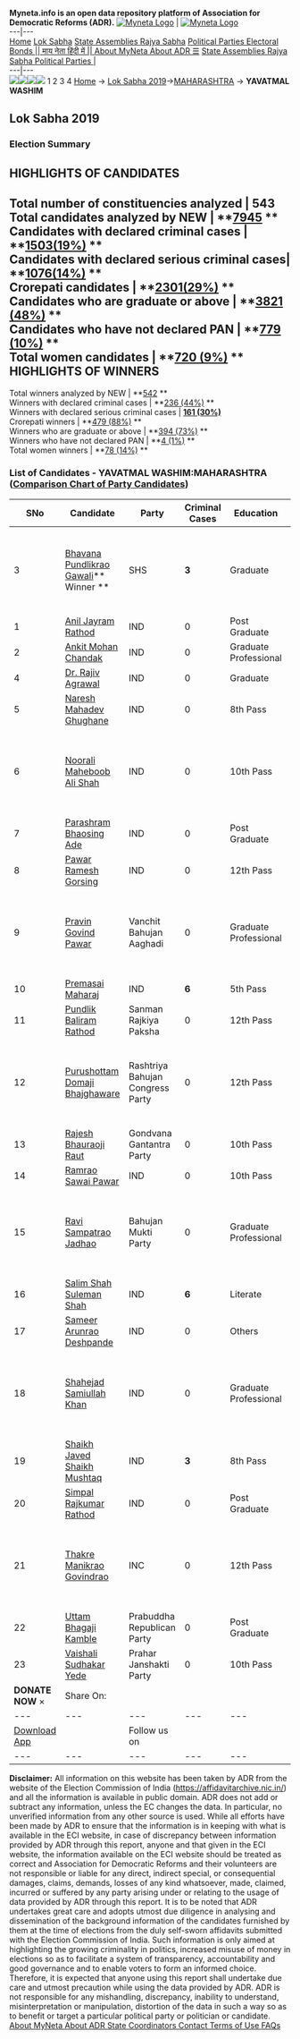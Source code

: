 **Myneta.info is an open data repository platform of Association for Democratic Reforms (ADR).**
[![Myneta Logo](https://www.myneta.info/lib/img/myneta-logo.png)](https://www.myneta.info/) | [![Myneta Logo](https://www.myneta.info/lib/img/adr-logo.png)](https://adrindia.org)  
---|---  
[Home](https://www.myneta.info/) [Lok Sabha](https://www.myneta.info/#ls "Lok Sabha") [ State Assemblies ](https://www.myneta.info/#sa "State Assemblies") [Rajya Sabha](https://www.myneta.info/#rs "Rajya Sabha") [Political Parties ](https://www.myneta.info/party "Political Parties") [ Electoral Bonds ](https://www.myneta.info/electoral_bonds "Electoral Bonds") [ || माय नेता हिंदी में || ](https://translate.google.co.in/translate?prev=hp&hl=en&js=y&u=www.myneta.info&sl=en&tl=hi&history_state0=) [ About MyNeta ](https://adrindia.org/content/about-myneta) [ About ADR ](https://adrindia.org/about-adr/who-we-are) [☰](javascript:void\(0\))
[ State Assemblies ](https://www.myneta.info/#sa "State Assemblies") [ Rajya Sabha ](https://www.myneta.info/#rs "Rajya Sabha") [ Political Parties ](https://www.myneta.info/party "Political Parties")
|   
---|---  
![](https://www.myneta.info/lib/img/banner/banner-1.png)![](https://www.myneta.info/lib/img/banner/banner-2.png)![](https://www.myneta.info/lib/img/banner/banner-3.png)![](https://www.myneta.info/lib/img/banner/banner-4.png)
1  2  3  4 
[Home](https://www.myneta.info/) → [Lok Sabha 2019](https://www.myneta.info/LokSabha2019/)→[MAHARASHTRA](https://www.myneta.info/LokSabha2019/index.php?action=show_constituencies&state_id=46) → **YAVATMAL WASHIM**
### 
## Lok Sabha 2019
###  Election Summary 
HIGHLIGHTS OF CANDIDATES  
---  
Total number of constituencies analyzed |  543   
Total candidates analyzed by NEW | **[7945](https://www.myneta.info/LokSabha2019/index.php?action=summary&subAction=candidates_analyzed&sort=candidate#summary) **  
Candidates with declared criminal cases | **[1503(19%)](https://www.myneta.info/LokSabha2019/index.php?action=summary&subAction=crime&sort=candidate#summary) **  
Candidates with declared serious criminal cases| **[1076(14%)](https://www.myneta.info/LokSabha2019/index.php?action=summary&subAction=serious_crime&sort=candidate#summary) **  
Crorepati candidates | **[2301(29%)](https://www.myneta.info/LokSabha2019/index.php?action=summary&subAction=crorepati&sort=candidate#summary) **  
Candidates who are graduate or above | **[3821 (48%)](https://www.myneta.info/LokSabha2019/index.php?action=summary&subAction=education&sort=candidate#summary) **  
Candidates who have not declared PAN | **[779 (10%)](https://www.myneta.info/LokSabha2019/index.php?action=summary&subAction=without_pan&sort=candidate#summary) **  
Total women candidates | **[720 (9%)](https://www.myneta.info/LokSabha2019/index.php?action=summary&subAction=women_candidate&sort=candidate#summary) **  
HIGHLIGHTS OF WINNERS  
---  
Total winners analyzed by NEW | **[542](https://www.myneta.info/LokSabha2019/index.php?action=summary&subAction=winner_analyzed&sort=candidate#summary) **  
Winners with declared criminal cases | **[236 (44%)](https://www.myneta.info/LokSabha2019/index.php?action=summary&subAction=winner_crime&sort=candidate#summary) **  
Winners with declared serious criminal cases | **[161 (30%)](https://www.myneta.info/LokSabha2019/index.php?action=summary&subAction=winner_serious_crime&sort=candidate#summary)**  
Crorepati winners | **[479 (88%)](https://www.myneta.info/LokSabha2019/index.php?action=summary&subAction=winner_crorepati&sort=candidate#summary) **  
Winners who are graduate or above | **[394 (73%)](https://www.myneta.info/LokSabha2019/index.php?action=summary&subAction=winner_education&sort=candidate#summary) **  
Winners who have not declared PAN | **[4 (1%)](https://www.myneta.info/LokSabha2019/index.php?action=summary&subAction=winner_without_pan&sort=candidate#summary) **  
Total women winners | **[78 (14%)](https://www.myneta.info/LokSabha2019/index.php?action=summary&subAction=winner_women&sort=candidate#summary) **  
### List of Candidates - YAVATMAL WASHIM:MAHARASHTRA ([Comparison Chart of Party Candidates](https://www.myneta.info/LokSabha2019/comparisonchart.php?constituency_id=690))
SNo | Candidate| Party| Criminal Cases| Education| Age| Total Assets| Liabilities  
---|---|---|---|---|---|---|---  
3  | [Bhavana Pundlikrao Gawali](https://www.myneta.info/LokSabha2019/candidate.php?candidate_id=5748)** Winner ** | SHS | **3** | Graduate| 46 | ![](https://myneta.info/image_v2.php?myneta_folder=LokSabha2019&candidate_id=5748&col=ta) | ![](https://myneta.info/image_v2.php?myneta_folder=LokSabha2019&candidate_id=5748&col=lia)  
1  | [Anil Jayram Rathod](https://www.myneta.info/LokSabha2019/candidate.php?candidate_id=4922) | IND | 0 | Post Graduate| 43 | Rs 48,90,000 ~ 48 Lacs+ | Rs 10,20,000 ~ 10 Lacs+  
2  | [Ankit Mohan Chandak](https://www.myneta.info/LokSabha2019/candidate.php?candidate_id=4600) | IND | 0 | Graduate Professional| 27 | Rs 2,99,63,000 ~ 2 Crore+ | Rs 5,80,000 ~ 5 Lacs+  
4  | [Dr. Rajiv Agrawal](https://www.myneta.info/LokSabha2019/candidate.php?candidate_id=5759) | IND | 0 | Graduate| 54 | Rs 87,62,000 ~ 87 Lacs+ | Rs 14,00,000 ~ 14 Lacs+  
5  | [Naresh Mahadev Ghughane](https://www.myneta.info/LokSabha2019/candidate.php?candidate_id=5749) | IND | 0 | 8th Pass| 42 | Rs 7,25,000 ~ 7 Lacs+ | Rs 4,00,000 ~ 4 Lacs+  
6  | [Noorali Maheboob Ali Shah](https://www.myneta.info/LokSabha2019/candidate.php?candidate_id=5763) | IND | 0 | 10th Pass| 55 | ![](https://myneta.info/image_v2.php?myneta_folder=LokSabha2019&candidate_id=5763&col=ta) | ![](https://myneta.info/image_v2.php?myneta_folder=LokSabha2019&candidate_id=5763&col=lia)  
7  | [Parashram Bhaosing Ade](https://www.myneta.info/LokSabha2019/candidate.php?candidate_id=6116) | IND | 0 | Post Graduate| 64 | Rs 18,73,01,769 ~ 18 Crore+ | Rs 4,17,919 ~ 4 Lacs+  
8  | [Pawar Ramesh Gorsing](https://www.myneta.info/LokSabha2019/candidate.php?candidate_id=4598) | IND | 0 | 12th Pass| 64 | Rs 40,000 ~ 40 Thou+ | Rs 1,00,000 ~ 1 Lacs+  
9  | [Pravin Govind Pawar](https://www.myneta.info/LokSabha2019/candidate.php?candidate_id=5755) | Vanchit Bahujan Aaghadi | 0 | Graduate Professional| 37 | ![](https://myneta.info/image_v2.php?myneta_folder=LokSabha2019&candidate_id=5755&col=ta) | ![](https://myneta.info/image_v2.php?myneta_folder=LokSabha2019&candidate_id=5755&col=lia)  
10  | [Premasai Maharaj](https://www.myneta.info/LokSabha2019/candidate.php?candidate_id=7241) | IND | **6** | 5th Pass| 28 | Rs 49,00,000 ~ 49 Lacs+ | Rs 0 ~   
11  | [Pundlik Baliram Rathod](https://www.myneta.info/LokSabha2019/candidate.php?candidate_id=5762) | Sanman Rajkiya Paksha | 0 | 12th Pass| 47 | Rs 1,41,13,000 ~ 1 Crore+ | Rs 7,50,000 ~ 7 Lacs+  
12  | [Purushottam Domaji Bhajghaware](https://www.myneta.info/LokSabha2019/candidate.php?candidate_id=4925) | Rashtriya Bahujan Congress Party | 0 | 12th Pass| 58 | ![](https://myneta.info/image_v2.php?myneta_folder=LokSabha2019&candidate_id=4925&col=ta) | ![](https://myneta.info/image_v2.php?myneta_folder=LokSabha2019&candidate_id=4925&col=lia)  
13  | [Rajesh Bhauraoji Raut](https://www.myneta.info/LokSabha2019/candidate.php?candidate_id=5753) | Gondvana Gantantra Party | 0 | 10th Pass| 41 | Rs 2,10,000 ~ 2 Lacs+ | Rs 40,000 ~ 40 Thou+  
14  | [Ramrao Sawai Pawar](https://www.myneta.info/LokSabha2019/candidate.php?candidate_id=5746) | IND | 0 | 10th Pass| 47 | Rs 48,10,000 ~ 48 Lacs+ | Rs 2,75,000 ~ 2 Lacs+  
15  | [Ravi Sampatrao Jadhao](https://www.myneta.info/LokSabha2019/candidate.php?candidate_id=5761) | Bahujan Mukti Party | 0 | Graduate Professional| 73 | ![](https://myneta.info/image_v2.php?myneta_folder=LokSabha2019&candidate_id=5761&col=ta) | ![](https://myneta.info/image_v2.php?myneta_folder=LokSabha2019&candidate_id=5761&col=lia)  
16  | [Salim Shah Suleman Shah](https://www.myneta.info/LokSabha2019/candidate.php?candidate_id=5757) | IND | **6** | Literate| 49 | Rs 10,10,000 ~ 10 Lacs+ | Rs 0 ~   
17  | [Sameer Arunrao Deshpande](https://www.myneta.info/LokSabha2019/candidate.php?candidate_id=4731) | IND | 0 | Others| 87 | Rs 2,64,000 ~ 2 Lacs+ | Rs 90,000 ~ 90 Thou+  
18  | [Shahejad Samiullah Khan](https://www.myneta.info/LokSabha2019/candidate.php?candidate_id=4924) | IND | 0 | Graduate Professional| 35 | ![](https://myneta.info/image_v2.php?myneta_folder=LokSabha2019&candidate_id=4924&col=ta) | ![](https://myneta.info/image_v2.php?myneta_folder=LokSabha2019&candidate_id=4924&col=lia)  
19  | [Shaikh Javed Shaikh Mushtaq](https://www.myneta.info/LokSabha2019/candidate.php?candidate_id=4923) | IND | **3** | 8th Pass| 43 | Rs 1,14,22,000 ~ 1 Crore+ | Rs 0 ~   
20  | [Simpal Rajkumar Rathod](https://www.myneta.info/LokSabha2019/candidate.php?candidate_id=5750) | IND | 0 | Post Graduate| 42 | Rs 9,13,631 ~ 9 Lacs+ | Rs 2,35,000 ~ 2 Lacs+  
21  | [Thakre Manikrao Govindrao](https://www.myneta.info/LokSabha2019/candidate.php?candidate_id=5747) | INC | 0 | 12th Pass| 64 | ![](https://myneta.info/image_v2.php?myneta_folder=LokSabha2019&candidate_id=5747&col=ta) | ![](https://myneta.info/image_v2.php?myneta_folder=LokSabha2019&candidate_id=5747&col=lia)  
22  | [Uttam Bhagaji Kamble](https://www.myneta.info/LokSabha2019/candidate.php?candidate_id=5754) | Prabuddha Republican Party | 0 | Post Graduate| 51 | Nil | Rs 0 ~   
23  | [Vaishali Sudhakar Yede](https://www.myneta.info/LokSabha2019/candidate.php?candidate_id=5760) | Prahar Janshakti Party | 0 | 10th Pass| 28 | Rs 11,68,500 ~ 11 Lacs+ | Rs 9,000 ~ 9 Thou+  
|  **DONATE NOW** × |  Share On:  | [](https://api.whatsapp.com/send?text=https%3A%2F%2Fmyneta.info%2Fpunjab2022%2Findex.php%3Faction%3Dshow_constituencies%26state_id%3D19) | [](https://www.facebook.com/sharer/sharer.php?u=https%3A%2F%2Fmyneta.info%2Fpunjab2022%2Findex.php%3Faction%3Dshow_constituencies%26state_id%3D19) | [](https://twitter.com/share?url=https%3A%2F%2Fmyneta.info%2Fpunjab2022%2Findex.php%3Faction%3Dshow_constituencies%26state_id%3D19)  
---|---|---|---|---  
| [ Download App ](https://play.google.com/store/apps/details?id=com.webrosoft.myneta1&pcampaignid=pcampaignidMKT-Other-global-all-co-prtnr-py-PartBadge-Mar2515-1) | [](https://play.google.com/store/apps/details?id=com.webrosoft.myneta1&pcampaignid=pcampaignidMKT-Other-global-all-co-prtnr-py-PartBadge-Mar2515-1) |  Follow us on  | [](https://www.facebook.com/adrindia.org/) | [](https://twitter.com/adrspeaks) | [](https://groups.google.com/g/national-election-watch?hl=en&pli=1) | [](https://www.instagram.com/adrspeaks/) | [](https://www.youtube.com/user/adrspeaks) | [](https://sharechat.com/profile/adrspeaks)  
---|---|---|---|---|---|---|---|---  
**Disclaimer:** All information on this website has been taken by ADR from the website of the Election Commission of India (https://affidavitarchive.nic.in/) and all the information is available in public domain. ADR does not add or subtract any information, unless the EC changes the data. In particular, no unverified information from any other source is used. While all efforts have been made by ADR to ensure that the information is in keeping with what is available in the ECI website, in case of discrepancy between information provided by ADR through this report, anyone and that given in the ECI website, the information available on the ECI website should be treated as correct and Association for Democratic Reforms and their volunteers are not responsible or liable for any direct, indirect special, or consequential damages, claims, demands, losses of any kind whatsoever, made, claimed, incurred or suffered by any party arising under or relating to the usage of data provided by ADR through this report. It is to be noted that ADR undertakes great care and adopts utmost due diligence in analysing and dissemination of the background information of the candidates furnished by them at the time of elections from the duly self-sworn affidavits submitted with the Election Commission of India. Such information is only aimed at highlighting the growing criminality in politics, increased misuse of money in elections so as to facilitate a system of transparency, accountability and good governance and to enable voters to form an informed choice. Therefore, it is expected that anyone using this report shall undertake due care and utmost precaution while using the data provided by ADR. ADR is not responsible for any mishandling, discrepancy, inability to understand, misinterpretation or manipulation, distortion of the data in such a way so as to benefit or target a particular political party or politician or candidate. 
[ About MyNeta ](https://adrindia.org/content/about-myneta) [ About ADR ](https://adrindia.org/about-adr/who-we-are) [ State Coordinators ](https://adrindia.org/about-adr/state-coordinators) [ Contact ](https://adrindia.org/contact-us) [ Terms of Use ](https://adrindia.org/content/adr-terms-use) [ FAQs ](https://adrindia.org/content/faqs)
